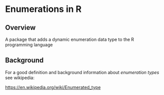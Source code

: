 # Enumerations in R

## Overview

A package that adds a dynamic enumeration data type to the R programming language


## Background

For a good definition and background information about *enumeration types* see wikipedia:

https://en.wikipedia.org/wiki/Enumerated_type

